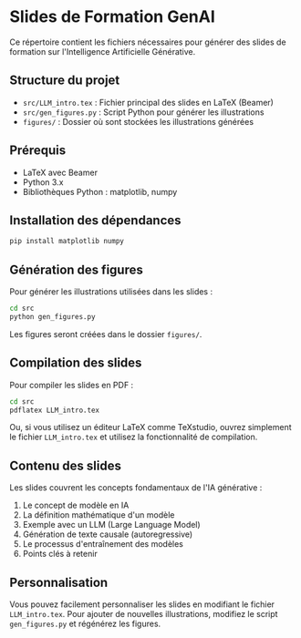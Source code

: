 # Slides de Formation GenAI

Ce répertoire contient les fichiers nécessaires pour générer des slides de formation sur l'Intelligence Artificielle Générative.

## Structure du projet

- `src/LLM_intro.tex` : Fichier principal des slides en LaTeX (Beamer)
- `src/gen_figures.py` : Script Python pour générer les illustrations
- `figures/` : Dossier où sont stockées les illustrations générées

## Prérequis

- LaTeX avec Beamer
- Python 3.x
- Bibliothèques Python : matplotlib, numpy

## Installation des dépendances

```bash
pip install matplotlib numpy
```

## Génération des figures

Pour générer les illustrations utilisées dans les slides :

```bash
cd src
python gen_figures.py
```

Les figures seront créées dans le dossier `figures/`.

## Compilation des slides

Pour compiler les slides en PDF :

```bash
cd src
pdflatex LLM_intro.tex
```

Ou, si vous utilisez un éditeur LaTeX comme TeXstudio, ouvrez simplement le fichier `LLM_intro.tex` et utilisez la fonctionnalité de compilation.

## Contenu des slides

Les slides couvrent les concepts fondamentaux de l'IA générative :

1. Le concept de modèle en IA
2. La définition mathématique d'un modèle
3. Exemple avec un LLM (Large Language Model)
4. Génération de texte causale (autoregressive)
5. Le processus d'entraînement des modèles
6. Points clés à retenir

## Personnalisation

Vous pouvez facilement personnaliser les slides en modifiant le fichier `LLM_intro.tex`. Pour ajouter de nouvelles illustrations, modifiez le script `gen_figures.py` et régénérez les figures. 